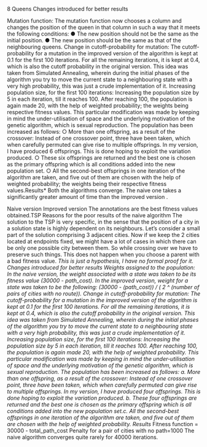 8 Queens
Changes introduced for better results

Mutation function: The mutation function now chooses a column and changes the position of the queen in that column in such a way that it meets the following conditions: 
● The new position should not be the same as the initial position. 
● The new position should be the same as that of the neighbouring queens.
Change in cutoff-probability for mutation: The cutoff-probability for a mutation in the improved version of the algorithm is kept at 0.1 for the first 100 iterations. For all the remaining iterations, it is kept at 0.4, which is also the cutoff probability in the original version. This idea was taken from Simulated Annealing, wherein during the initial phases of the algorithm you try to move the current state to a neighbouring state with a very high probability, this was just a crude implementation of it.
Increasing population size, for the first 100 iterations: Increasing the population size by 5 in each iteration, till it reaches 100. After reaching 100, the population is again made 20, with the help of weighted probability; the weights being respective fitness values. This particular modification was made by keeping in mind the under-utilisation of space and the underlying motivation of the genetic algorithm, which is sexual reproduction. The population has been increased as follows: ○ More than one offspring, as a result of the crossover: Instead of one crossover point, three have been taken, which when carefully permuted can give rise to multiple offsprings. In my version, I have produced 6 offsprings. This is done hoping to exploit the variation produced. ○ These six offsprings are returned and the best one is chosen as the primary offspring which is all conditions added into the new population set. ○ All the second-best offsprings in one iteration of the algorithm are taken, and five out of them are chosen with the help of weighted probability; the weights being their respective fitness values.Results* Both the algorithms converge. The naive one takes a significantly greater amount of time than the improved version​ .


Naive version
Improved version The annotations are the best fitness values obtained.TSP Reasons for the poor results of the naive algorithm The solution to the TSP is very specific, in the sense that the position of a city in a solution state is highly dependent on its neighbours. Let’s consider a small part of the solution comprising 3 adjacent cities. Now if we keep the 2 cities located at endpoints fixed, we might have a lot of cases in which there can be only one possible city between them. So while crossing over we have to preserve such things. This does not happen when you choose a parent with a bad fitness value. *This is just a hypothesis, I have no formal proof for it. Changes introduced for better results
Weights assigned to the population: In the naive version, the weight associated with a state was taken to be its fitness value (30000 - path_cost). In the improved version, weight for a state was taken to be the following: (30000 - (path_cost)) / ( 2 ^ (number of pairs of cities with no route)).
Change in cutoff-probability for mutation: The cutoff-probability for a mutation in the improved version of the algorithm is kept at 0.1 for the first 100 iterations. For all the remaining iterations, it is kept at 0.4, which is also the cutoff probability in the original version. This idea was taken from Simulated Annealing, wherein during the initial phases of the algorithm you try to move the current state to a neighbouring state with a very high probability, this was just a crude implementation of it.
Increasing population size, for the first 100 iterations: Increasing the population size by 5 in each iteration, till it reaches 100. After reaching 100, the population is again made 20, with the help of weighted probability. This particular modification was made by keeping in mind the under-utilisation of space and the underlying motivation of the genetic algorithm, which is sexual reproduction. The population has been increased as follows: a. More than one offspring, as a result of the crossover: Instead of one crossover point, three have been taken, which when carefully permuted can give rise to multiple offsprings. In my version, I have produced four offsprings. This is done hoping to exploit the variation produced. b. These four offsprings are returned and the best one is chosen as the primary offspring which is all conditions added into the new population set.c. All the second-best offsprings in one iteration of the algorithm are taken, and five out of them are chosen with the help of weighted probability. Results* Fitness function = 30000 - total_path_cost Penalty for a pair of cities with no path=1000 The naive algorithm converges quite rarely for 40000 iterations.
